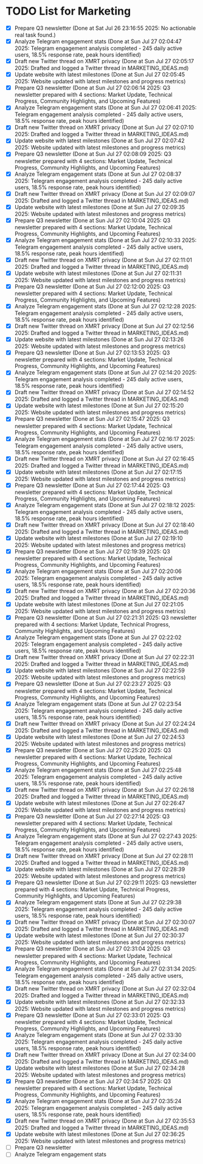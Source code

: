 # TODO List for Marketing

- [x] Prepare Q3 newsletter  (Done at Sat Jul 26 23:16:55 2025: No actionable real task found.)
- [x] Analyze Telegram engagement stats  (Done at Sun Jul 27 02:04:47 2025: Telegram engagement analysis completed - 245 daily active users, 18.5% response rate, peak hours identified)
- [x] Draft new Twitter thread on XMRT privacy  (Done at Sun Jul 27 02:05:17 2025: Drafted and logged a Twitter thread in MARKETING_IDEAS.md)
- [x] Update website with latest milestones  (Done at Sun Jul 27 02:05:45 2025: Website updated with latest milestones and progress metrics)
- [x] Prepare Q3 newsletter  (Done at Sun Jul 27 02:06:14 2025: Q3 newsletter prepared with 4 sections: Market Update, Technical Progress, Community Highlights, and Upcoming Features)
- [x] Analyze Telegram engagement stats  (Done at Sun Jul 27 02:06:41 2025: Telegram engagement analysis completed - 245 daily active users, 18.5% response rate, peak hours identified)
- [x] Draft new Twitter thread on XMRT privacy  (Done at Sun Jul 27 02:07:10 2025: Drafted and logged a Twitter thread in MARKETING_IDEAS.md)
- [x] Update website with latest milestones  (Done at Sun Jul 27 02:07:42 2025: Website updated with latest milestones and progress metrics)
- [x] Prepare Q3 newsletter  (Done at Sun Jul 27 02:08:09 2025: Q3 newsletter prepared with 4 sections: Market Update, Technical Progress, Community Highlights, and Upcoming Features)
- [x] Analyze Telegram engagement stats  (Done at Sun Jul 27 02:08:37 2025: Telegram engagement analysis completed - 245 daily active users, 18.5% response rate, peak hours identified)
- [x] Draft new Twitter thread on XMRT privacy  (Done at Sun Jul 27 02:09:07 2025: Drafted and logged a Twitter thread in MARKETING_IDEAS.md)
- [x] Update website with latest milestones  (Done at Sun Jul 27 02:09:35 2025: Website updated with latest milestones and progress metrics)
- [x] Prepare Q3 newsletter  (Done at Sun Jul 27 02:10:04 2025: Q3 newsletter prepared with 4 sections: Market Update, Technical Progress, Community Highlights, and Upcoming Features)
- [x] Analyze Telegram engagement stats  (Done at Sun Jul 27 02:10:33 2025: Telegram engagement analysis completed - 245 daily active users, 18.5% response rate, peak hours identified)
- [x] Draft new Twitter thread on XMRT privacy  (Done at Sun Jul 27 02:11:01 2025: Drafted and logged a Twitter thread in MARKETING_IDEAS.md)
- [x] Update website with latest milestones  (Done at Sun Jul 27 02:11:31 2025: Website updated with latest milestones and progress metrics)
- [x] Prepare Q3 newsletter  (Done at Sun Jul 27 02:12:00 2025: Q3 newsletter prepared with 4 sections: Market Update, Technical Progress, Community Highlights, and Upcoming Features)
- [x] Analyze Telegram engagement stats  (Done at Sun Jul 27 02:12:28 2025: Telegram engagement analysis completed - 245 daily active users, 18.5% response rate, peak hours identified)
- [x] Draft new Twitter thread on XMRT privacy  (Done at Sun Jul 27 02:12:56 2025: Drafted and logged a Twitter thread in MARKETING_IDEAS.md)
- [x] Update website with latest milestones  (Done at Sun Jul 27 02:13:26 2025: Website updated with latest milestones and progress metrics)
- [x] Prepare Q3 newsletter  (Done at Sun Jul 27 02:13:53 2025: Q3 newsletter prepared with 4 sections: Market Update, Technical Progress, Community Highlights, and Upcoming Features)
- [x] Analyze Telegram engagement stats  (Done at Sun Jul 27 02:14:20 2025: Telegram engagement analysis completed - 245 daily active users, 18.5% response rate, peak hours identified)
- [x] Draft new Twitter thread on XMRT privacy  (Done at Sun Jul 27 02:14:52 2025: Drafted and logged a Twitter thread in MARKETING_IDEAS.md)
- [x] Update website with latest milestones  (Done at Sun Jul 27 02:15:20 2025: Website updated with latest milestones and progress metrics)
- [x] Prepare Q3 newsletter  (Done at Sun Jul 27 02:15:47 2025: Q3 newsletter prepared with 4 sections: Market Update, Technical Progress, Community Highlights, and Upcoming Features)
- [x] Analyze Telegram engagement stats  (Done at Sun Jul 27 02:16:17 2025: Telegram engagement analysis completed - 245 daily active users, 18.5% response rate, peak hours identified)
- [x] Draft new Twitter thread on XMRT privacy  (Done at Sun Jul 27 02:16:45 2025: Drafted and logged a Twitter thread in MARKETING_IDEAS.md)
- [x] Update website with latest milestones  (Done at Sun Jul 27 02:17:15 2025: Website updated with latest milestones and progress metrics)
- [x] Prepare Q3 newsletter  (Done at Sun Jul 27 02:17:44 2025: Q3 newsletter prepared with 4 sections: Market Update, Technical Progress, Community Highlights, and Upcoming Features)
- [x] Analyze Telegram engagement stats  (Done at Sun Jul 27 02:18:12 2025: Telegram engagement analysis completed - 245 daily active users, 18.5% response rate, peak hours identified)
- [x] Draft new Twitter thread on XMRT privacy  (Done at Sun Jul 27 02:18:40 2025: Drafted and logged a Twitter thread in MARKETING_IDEAS.md)
- [x] Update website with latest milestones  (Done at Sun Jul 27 02:19:10 2025: Website updated with latest milestones and progress metrics)
- [x] Prepare Q3 newsletter  (Done at Sun Jul 27 02:19:39 2025: Q3 newsletter prepared with 4 sections: Market Update, Technical Progress, Community Highlights, and Upcoming Features)
- [x] Analyze Telegram engagement stats  (Done at Sun Jul 27 02:20:06 2025: Telegram engagement analysis completed - 245 daily active users, 18.5% response rate, peak hours identified)
- [x] Draft new Twitter thread on XMRT privacy  (Done at Sun Jul 27 02:20:36 2025: Drafted and logged a Twitter thread in MARKETING_IDEAS.md)
- [x] Update website with latest milestones  (Done at Sun Jul 27 02:21:05 2025: Website updated with latest milestones and progress metrics)
- [x] Prepare Q3 newsletter  (Done at Sun Jul 27 02:21:31 2025: Q3 newsletter prepared with 4 sections: Market Update, Technical Progress, Community Highlights, and Upcoming Features)
- [x] Analyze Telegram engagement stats  (Done at Sun Jul 27 02:22:02 2025: Telegram engagement analysis completed - 245 daily active users, 18.5% response rate, peak hours identified)
- [x] Draft new Twitter thread on XMRT privacy  (Done at Sun Jul 27 02:22:31 2025: Drafted and logged a Twitter thread in MARKETING_IDEAS.md)
- [x] Update website with latest milestones  (Done at Sun Jul 27 02:22:59 2025: Website updated with latest milestones and progress metrics)
- [x] Prepare Q3 newsletter  (Done at Sun Jul 27 02:23:27 2025: Q3 newsletter prepared with 4 sections: Market Update, Technical Progress, Community Highlights, and Upcoming Features)
- [x] Analyze Telegram engagement stats  (Done at Sun Jul 27 02:23:54 2025: Telegram engagement analysis completed - 245 daily active users, 18.5% response rate, peak hours identified)
- [x] Draft new Twitter thread on XMRT privacy  (Done at Sun Jul 27 02:24:24 2025: Drafted and logged a Twitter thread in MARKETING_IDEAS.md)
- [x] Update website with latest milestones  (Done at Sun Jul 27 02:24:53 2025: Website updated with latest milestones and progress metrics)
- [x] Prepare Q3 newsletter  (Done at Sun Jul 27 02:25:20 2025: Q3 newsletter prepared with 4 sections: Market Update, Technical Progress, Community Highlights, and Upcoming Features)
- [x] Analyze Telegram engagement stats  (Done at Sun Jul 27 02:25:48 2025: Telegram engagement analysis completed - 245 daily active users, 18.5% response rate, peak hours identified)
- [x] Draft new Twitter thread on XMRT privacy  (Done at Sun Jul 27 02:26:18 2025: Drafted and logged a Twitter thread in MARKETING_IDEAS.md)
- [x] Update website with latest milestones  (Done at Sun Jul 27 02:26:47 2025: Website updated with latest milestones and progress metrics)
- [x] Prepare Q3 newsletter  (Done at Sun Jul 27 02:27:14 2025: Q3 newsletter prepared with 4 sections: Market Update, Technical Progress, Community Highlights, and Upcoming Features)
- [x] Analyze Telegram engagement stats  (Done at Sun Jul 27 02:27:43 2025: Telegram engagement analysis completed - 245 daily active users, 18.5% response rate, peak hours identified)
- [x] Draft new Twitter thread on XMRT privacy  (Done at Sun Jul 27 02:28:11 2025: Drafted and logged a Twitter thread in MARKETING_IDEAS.md)
- [x] Update website with latest milestones  (Done at Sun Jul 27 02:28:39 2025: Website updated with latest milestones and progress metrics)
- [x] Prepare Q3 newsletter  (Done at Sun Jul 27 02:29:11 2025: Q3 newsletter prepared with 4 sections: Market Update, Technical Progress, Community Highlights, and Upcoming Features)
- [x] Analyze Telegram engagement stats  (Done at Sun Jul 27 02:29:38 2025: Telegram engagement analysis completed - 245 daily active users, 18.5% response rate, peak hours identified)
- [x] Draft new Twitter thread on XMRT privacy  (Done at Sun Jul 27 02:30:07 2025: Drafted and logged a Twitter thread in MARKETING_IDEAS.md)
- [x] Update website with latest milestones  (Done at Sun Jul 27 02:30:37 2025: Website updated with latest milestones and progress metrics)
- [x] Prepare Q3 newsletter  (Done at Sun Jul 27 02:31:04 2025: Q3 newsletter prepared with 4 sections: Market Update, Technical Progress, Community Highlights, and Upcoming Features)
- [x] Analyze Telegram engagement stats  (Done at Sun Jul 27 02:31:34 2025: Telegram engagement analysis completed - 245 daily active users, 18.5% response rate, peak hours identified)
- [x] Draft new Twitter thread on XMRT privacy  (Done at Sun Jul 27 02:32:04 2025: Drafted and logged a Twitter thread in MARKETING_IDEAS.md)
- [x] Update website with latest milestones  (Done at Sun Jul 27 02:32:33 2025: Website updated with latest milestones and progress metrics)
- [x] Prepare Q3 newsletter  (Done at Sun Jul 27 02:33:01 2025: Q3 newsletter prepared with 4 sections: Market Update, Technical Progress, Community Highlights, and Upcoming Features)
- [x] Analyze Telegram engagement stats  (Done at Sun Jul 27 02:33:30 2025: Telegram engagement analysis completed - 245 daily active users, 18.5% response rate, peak hours identified)
- [x] Draft new Twitter thread on XMRT privacy  (Done at Sun Jul 27 02:34:00 2025: Drafted and logged a Twitter thread in MARKETING_IDEAS.md)
- [x] Update website with latest milestones  (Done at Sun Jul 27 02:34:28 2025: Website updated with latest milestones and progress metrics)
- [x] Prepare Q3 newsletter  (Done at Sun Jul 27 02:34:57 2025: Q3 newsletter prepared with 4 sections: Market Update, Technical Progress, Community Highlights, and Upcoming Features)
- [x] Analyze Telegram engagement stats  (Done at Sun Jul 27 02:35:24 2025: Telegram engagement analysis completed - 245 daily active users, 18.5% response rate, peak hours identified)
- [x] Draft new Twitter thread on XMRT privacy  (Done at Sun Jul 27 02:35:53 2025: Drafted and logged a Twitter thread in MARKETING_IDEAS.md)
- [x] Update website with latest milestones  (Done at Sun Jul 27 02:36:25 2025: Website updated with latest milestones and progress metrics)
- [ ] Prepare Q3 newsletter
- [ ] Analyze Telegram engagement stats